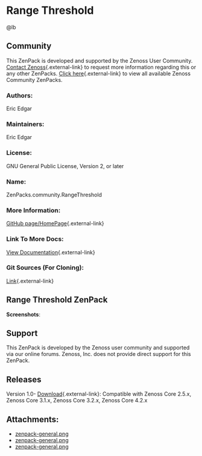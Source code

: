 # Range Threshold

@lb[](img/zenpack-zenpack-general.png)

## Community

This ZenPack is developed and supported by the Zenoss User Community.
[Contact Zenoss](https://tryit.zenoss.com/zenpack-contact/){.external-link} to
request more information regarding this or any other ZenPacks. [Click here](https://zenoss.com/product/zenpacks?f%5B0%5D=im_field_zenpack_category:1021){.external-link} to
view all available Zenoss Community ZenPacks.

### Authors:

Eric Edgar

### Maintainers:

Eric Edgar

### License:

GNU General Public License, Version 2, or later

### Name:

ZenPacks.community.RangeThreshold

### More Information:

[GitHub page/HomePage](http://community.zenoss.org/docs/DOC-3401){.external-link}

### Link To More Docs:

[View Documentation](http://community.zenoss.org/docs/DOC-3401){.external-link}

### Git Sources (For Cloning):

[Link](https://github.com/zenoss/ZenPacks.community.RangeThreshold.git){.external-link}

## Range Threshold ZenPack

**Screenshots**:

## Support

This ZenPack is developed by the Zenoss user community and supported via
our online forums. Zenoss, Inc. does not provide direct support for this
ZenPack.

## Releases

Version 1.0- [Download](https://storage.googleapis.com/zenpacks/ZenPacks.community.RangeThreshold/1.0/ZenPacks.community.RangeThreshold-1.0.egg){.external-link}:   Compatible with Zenoss Core 2.5.x, Zenoss Core 3.1.x, Zenoss Core
    3.2.x, Zenoss Core 4.2.x

## Attachments:

-   [zenpack-general.png](img/zenpack-zenpack-general.png)
-   [zenpack-general.png](img/zenpack-zenpack-general.png)
-   [zenpack-general.png](img/zenpack-zenpack-general.png)

